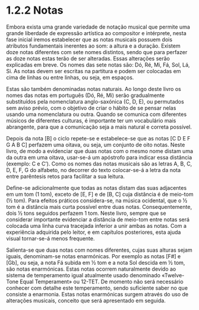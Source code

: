 # 1.2.2 Notas

Embora exista uma grande variedade de notação musical que permite uma grande liberdade de expressão artística ao compositor e intérprete, nesta fase inicial iremos estabelecer que as notas musicais possuem dois atributos fundamentais inerentes ao som: a altura e a duração. Existem doze notas diferentes com sete nomes distintos, sendo que para perfazer as doze notas estas terão de ser alteradas. Essas alterações serão explicadas em breve. Os nomes das sete notas são: Dó, Ré, Mi, Fá, Sol, Lá, Si. As notas devem ser escritas na partitura e podem ser colocadas em cima de linhas ou entre linhas, ou seja, em espaços.

Estas são também denominadas notas naturais. Ao longo deste livro os nomes das notas em português (Dó, Ré, Mi) serão gradualmente substituídos pela nomenclatura anglo-saxónica (C, D, E), ou permutados sem aviso prévio, com o objetivo de criar o hábito de se pensar nelas usando uma nomenclatura ou outra. Quando se comunica com diferentes músicos de diferentes culturas, é importante ter um vocabulário mais abrangente, para que a comunicação seja a mais natural e correta possível.

Depois da nota \[B] o ciclo repete-se e estabelece-se que as notas \[C D E F G A B C] perfazem uma oitava, ou seja, um conjunto de oito notas. Neste livro, de modo a evidenciar que duas notas com o mesmo nome distam uma da outra em uma oitava, usar-se-á um apóstrofo para indicar essa distância (exemplo: C e C’). Como os nomes das notas musicais são as letras A, B, C, D, E, F, G do alfabeto, no decorrer do texto colocar-se-á a letra da nota entre parêntesis retos para facilitar a sua leitura.

Define-se adicionalmente que todas as notas distam das suas adjacentes em um tom (1 tom), exceto de \[E, F] e de \[B, C] cuja distância é de meio-tom (½ tom). Para efeitos práticos considera-se, na música ocidental, que o ½ tom é a distância mais curta possível entre duas notas. Consequentemente, dois ½ tons seguidos perfazem 1 tom. Neste livro, sempre que se considerar importante evidenciar a distância de meio-tom entre notas será colocada uma linha curva tracejada inferior a unir ambas as notas. Com a experiência adquirida pelo leitor, e em capítulos posteriores, esta ajuda visual tornar-se-á menos frequente.

Salienta-se que duas notas com nomes diferentes, cujas suas alturas sejam iguais, denominam-se notas enarmónicas. Por exemplo as notas \[F#] e \[Gb], ou seja, a nota Fá subida em ½ tom e a nota Sol descida em ½ tom, são notas enarmónicas. Estas notas ocorrem naturalmente devido ao sistema de temperamento igual atualmente usado denominado «Twelve-Tone Equal Temperament» ou 12-TET. De momento não será necessário conhecer com detalhe este temperamento, sendo suficiente saber no que consiste a enarmonia. Estas notas enarmónicas surgem através do uso de alterações musicais, conceito que será apresentado em seguida.
